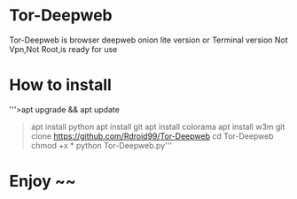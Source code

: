 # Tor-Deepweb
Tor-Deepweb is browser deepweb onion lite version or Terminal version Not Vpn,Not Root,is ready for use
# How to install
'''>apt upgrade && apt update
   >apt install python
   >apt install git
   >apt install colorama
   >apt install w3m
   >git clone https://github.com/Rdroid99/Tor-Deepweb
   >cd Tor-Deepweb
   >chmod +x * 
   >python Tor-Deepweb.py'''
# Enjoy ~~
